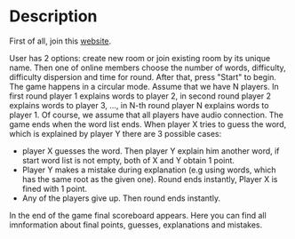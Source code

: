 # Description

First of all, join this [website](https://hat.alekseev.tk).

User has 2 options: create new room or join existing room by its unique name. Then one of online members choose the number of words, difficulty, difficulty dispersion and time for round. After that, press "Start" to begin. The game happens in a circular mode. Assume that we have N players. 
In first round player 1 explains words to player 2, in second round player 2 explains words to player 3, ..., in  N-th round player N explains words to player 1. 
Of course, we assume that all players have audio connection. The game ends when the word list ends.
When player X tries to guess the word, which is explained by player Y there are 3 possible cases:

- player X guesses the word. Then player Y explain him another word, if start word list is not empty, both of X and Y obtain 1 point.
- Player Y makes a mistake during explanation (e.g using words, which has the same root as the given one). Round ends instantly, Player X is fined with 1 point.
- Any of the players give up. Then round ends instantly.

In the end of the game final scoreboard appears. Here you can find all imnformation about final points, guesses, explanations and mistakes. 

